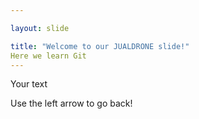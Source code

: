 ```yaml
---

layout: slide

title: "Welcome to our JUALDRONE slide!"
Here we learn Git
---
```


Your text

Use the left arrow to go back!
